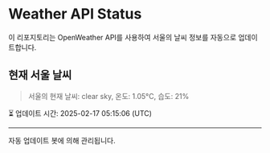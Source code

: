 
# Weather API Status

이 리포지토리는 OpenWeather API를 사용하여 서울의 날씨 정보를 자동으로 업데이트합니다.

## 현재 서울 날씨
> 서울의 현재 날씨: clear sky, 온도: 1.05°C, 습도: 21%

⏳ 업데이트 시간: 2025-02-17 05:15:06 (UTC)

---
자동 업데이트 봇에 의해 관리됩니다.

